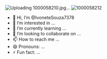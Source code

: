 ![Uploading 1000058210.jpg…]()
![1000058212](https://github.com/user-attachments/assets/82e7a634-66d2-4bfa-95cd-ad2cef058d3b)
- 👋 Hi, I’m @IvoneteSouza7378
- 👀 I’m interested in ...
- 🌱 I’m currently learning ...
- 💞️ I’m looking to collaborate on ...
- 📫 How to reach me ...
- 😄 Pronouns: ...
- ⚡ Fun fact: ...

<!---
IvoneteSouza7378/IvoneteSouza7378 is a ✨ special ✨ repository because its `README.md` (this file) appears on your GitHub profile.
You can click the Preview link to take a look at your changes.
--->
